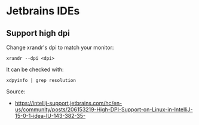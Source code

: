 # Jetbrains IDEs
## Support high dpi
Change xrandr's dpi to match your monitor:

    xrandr --dpi <dpi>

It can be checked with:

    xdpyinfo | grep resolution

Source:
- https://intellij-support.jetbrains.com/hc/en-us/community/posts/206153219-High-DPI-Support-on-Linux-in-IntelliJ-15-0-1-idea-IU-143-382-35-